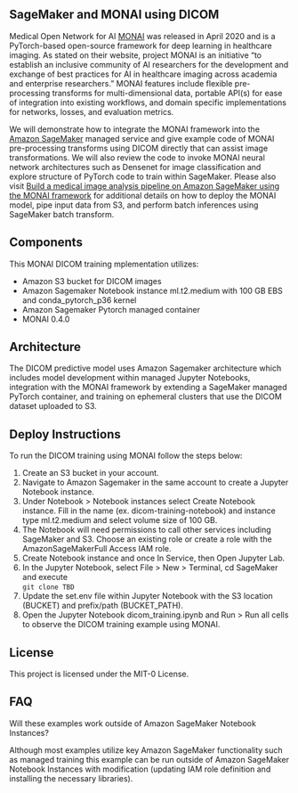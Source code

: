 ## SageMaker and MONAI using DICOM

Medical Open Network for AI [MONAI](http://monai.io) was released in April 2020 and is a PyTorch-based open-source framework for deep learning in healthcare imaging.  As stated on their website, project MONAI is an initiative “to establish an inclusive community of AI researchers for the development and exchange of best practices for AI in healthcare imaging across academia and enterprise researchers.”  MONAI features include flexible pre-processing transforms for multi-dimensional data, portable API(s) for ease of integration into existing workflows, and domain specific implementations for networks, losses, and evaluation metrics.

We will demonstrate how to integrate the MONAI framework into the [Amazon SageMaker](https://aws.amazon.com/sagemaker/) managed service and give example code of MONAI pre-processing transforms using DICOM directly that can assist image transformations.  We will also review the code to invoke MONAI neural network architectures such as Densenet for image classification and explore structure of PyTorch code to train within SageMaker.  Please also visit [Build a medical image analysis pipeline on Amazon SageMaker using the MONAI framework](https://aws.amazon.com/blogs/industries/build-a-medical-image-analysis-pipeline-on-amazon-sagemaker-using-the-monai-framework/) for additional details on how to deploy the MONAI model, pipe input data from S3, and perform batch inferences using SageMaker batch transform.


## Components

This MONAI DICOM training mplementation utilizes:

- Amazon S3 bucket for DICOM images
- Amazon Sagemaker Notebook instance ml.t2.medium with 100 GB EBS and conda_pytorch_p36 kernel
- Amazon Sagemaker Pytorch managed container
- MONAI 0.4.0


## Architecture

The DICOM predictive model uses Amazon Sagemaker architecture which includes model development within managed Jupyter Notebooks, integration with the MONAI framework by extending a SageMaker managed PyTorch container, and training on ephemeral clusters that use the DICOM dataset uploaded to S3.

## Deploy Instructions

To run the DICOM training using MONAI follow the steps below:

<ol>
<li>Create an S3 bucket in your account. 
<li>Navigate to Amazon Sagemaker in the same account to create a Jupyter Notebook instance.
<li>Under Notebook > Notebook instances select Create Notebook instance. Fill in the name (ex. dicom-training-notebook) and instance type ml.t2.medium and select volume size of 100 GB.
<li>The Notebook will need permissions to call other services including SageMaker and S3.  Choose an existing role or create a role with the AmazonSageMakerFull Access IAM role.  
<li>Create Notebook instance and once In Service, then Open Jupyter Lab.
<li>In the Jupyter Notebook, select File > New > Terminal, cd SageMaker and execute
    <br/><code>git clone TBD</code>
<li>Update the set.env file within Jupyter Notebook with the S3 location (BUCKET) and prefix/path (BUCKET_PATH).
<li>Open the Jupyter Notebook dicom_training.ipynb and Run > Run all cells to observe the DICOM training example using MONAI.
</ol>

## License

This project is licensed under the MIT-0 License.


## FAQ
Will these examples work outside of Amazon SageMaker Notebook Instances?

Although most examples utilize key Amazon SageMaker functionality such as managed training this example can be run outside of Amazon SageMaker Notebook Instances with modification (updating IAM role definition and installing the necessary libraries).